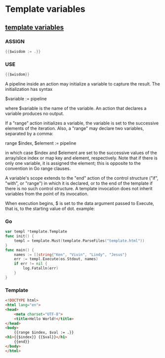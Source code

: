 # Template variables

## [template variables](https://godoc.org/text/template#hdr-Variables)

### ASSIGN
``` Go
{{$wisdom := .}}
```

### USE
``` Go
{{$wisdom}}
```

A pipeline inside an action may initialize a variable to capture the result. The initialization has syntax
 
 $variable := pipeline
 
 where $variable is the name of the variable. An action that declares a variable produces no output.
 
 If a "range" action initializes a variable, the variable is set to the successive elements of the iteration. Also, a "range" may declare two variables, separated by a comma:
 
  range $index, $element := pipeline
  
 in which case $index and $element are set to the successive values of the array/slice index or map key and element, respectively. Note that if there is only one variable, it is assigned the element; this is opposite to the convention in Go range clauses.
 
 A variable's scope extends to the "end" action of the control structure ("if", "with", or "range") in which it is declared, or to the end of the template if there is no such control structure. A template invocation does not inherit variables from the point of its invocation.
 
 When execution begins, $ is set to the data argument passed to Execute, that is, to the starting value of dot.
example:
### Go
``` Go
var templ *template.Template
func init() {
	templ = template.Must(template.ParseFiles("template.html"))
}
func main() {
	names := []string{"Ken", "Vivin", "Lindy", "Jesus"}
	err := templ.Execute(os.Stdout, names)
	if err != nil {
		log.Fatalln(err)
	}
}
```


### Template
``` Html
<!DOCTYPE html>
<html lang="en">
<head>
    <meta charset="UTF-8">
    <title>Hello World!</title>
</head>
<body>
    {{range $index, $val := .}}
<h1>{{$index}} {{$val}}</h1>
    {{end}}
</body>
</html>
```
